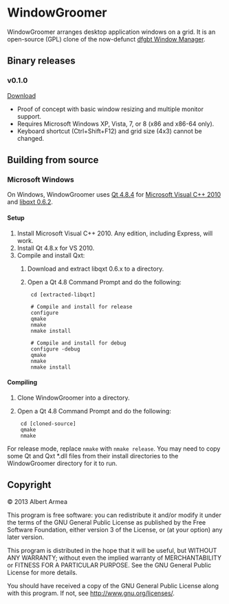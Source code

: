 WindowGroomer
=============

WindowGroomer arranges desktop application windows on a grid. It is an
open-source (GPL) clone of the now-defunct [dfgbt Window Manager][dfgbt].

[dfgbt]: http://www.youtube.com/watch?v=NM8OMcvTk9U "dfgbt Window Manager"

Binary releases
---------------

### v0.1.0

[Download](http://www.albertarmea.com/releases/WindowGroomer/WindowGroomer-win-0.1.0.zip)

* Proof of concept with basic window resizing and multiple monitor support.
* Requires Microsoft Windows XP, Vista, 7, or 8 (x86 and x86-64 only).
* Keyboard shortcut (Ctrl+Shift+F12) and grid size (4x3) cannot be changed.

Building from source
--------------------

### Microsoft Windows
On Windows, WindowGroomer uses [Qt 4.8.4][qt] for
[Microsoft Visual C++ 2010][msvc] and [libqxt 0.6.2][libqxt].

[qt]: http://qt-project.org/downloads
[libqxt]: https://bitbucket.org/libqxt/libqxt
[msvc]: http://www.microsoft.com/visualstudio/eng/downloads#d-2010-express

#### Setup
1. Install Microsoft Visual C++ 2010. Any edition, including Express, will
work.
2. Install Qt 4.8.x for VS 2010.
3. Compile and install Qxt:
    1. Download and extract libqxt 0.6.x to a directory.
    2. Open a Qt 4.8 Command Prompt and do the following:

            cd [extracted-libqxt]

            # Compile and install for release
            configure
            qmake
            nmake
            nmake install

            # Compile and install for debug
            configure -debug
            qmake
            nmake
            nmake install

#### Compiling
1. Clone WindowGroomer into a directory.
2. Open a Qt 4.8 Command Prompt and do the following:

        cd [cloned-source]
        qmake
        nmake

For release mode, replace `nmake` with `nmake release`. You may need to copy
some Qt and Qxt *.dll files from their install directories to the
WindowGroomer directory for it to run.

Copyright
---------

© 2013 Albert Armea

This program is free software: you can redistribute it and/or modify it under
the terms of the GNU General Public License as published by the Free Software
Foundation, either version 3 of the License, or (at your option) any later
version.

This program is distributed in the hope that it will be useful, but WITHOUT
ANY WARRANTY; without even the implied warranty of MERCHANTABILITY or FITNESS
FOR A PARTICULAR PURPOSE.  See the GNU General Public License for more
details.

You should have received a copy of the GNU General Public License along with
this program.  If not, see <http://www.gnu.org/licenses/>.
